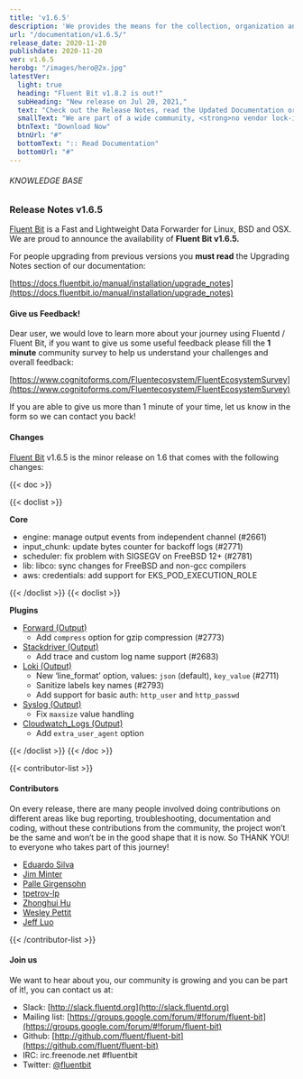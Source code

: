 ```yaml
---
title: 'v1.6.5'
description: 'We provides the means for the collection, organization and computerized retrieval of knowledgeand Lightweight Data Forwarder for Linux, BSD and OSX. We are proud to announce the availability of Fluent Bit v1.6.5.'
url: "/documentation/v1.6.5/"
release_date: 2020-11-20
publishdate: 2020-11-20
ver: v1.6.5
herobg: "/images/hero@2x.jpg"
latestVer:
  light: true
  heading: "Fluent Bit v1.8.2 is out!"
  subHeading: "New release on Jul 20, 2021,"
  text: "Check out the Release Notes, read the Updated Documentation or jump directly to the Downloads Section."
  smallText: "We are part of a wide community, <strong>no vendor lock-in.</strong>"
  btnText: "Download Now"
  btnUrl: "#"
  bottomText: ":: Read Documentation"
  bottomUrl: "#"
---
```


###### KNOWLEDGE BASE

### Release Notes v1.6.5

[Fluent Bit](https://fluentbit.io/) is a Fast and Lightweight Data Forwarder for Linux, BSD and OSX. We are proud to announce the availability of **Fluent Bit v1.6.5.**

For people upgrading from previous versions you **must read** the Upgrading Notes section of our documentation:

[https://docs.fluentbit.io/manual/installation/upgrade_notes](https://docs.fluentbit.io/manual/installation/upgrade_notes)

#### Give us Feedback!

Dear user, we would love to learn more about your journey using Fluentd / Fluent Bit, if you want to give us some useful feedback please fill the **1 minute** community survey to help us understand your challenges and overall feedback:

[https://www.cognitoforms.com/Fluentecosystem/FluentEcosystemSurvey](https://www.cognitoforms.com/Fluentecosystem/FluentEcosystemSurvey)

If you are able to give us more than 1 minute of your time, let us know in the form so we can contact you back!

#### Changes

[Fluent Bit](https://fluentbit.io) v1.6.5 is the minor release on 1.6 that comes with the following changes:

{{< doc >}}

{{< doclist >}}

**Core**

* engine: manage output events from independent channel (#2661)
* input_chunk: update bytes counter for backoff logs (#2771)
* scheduler: fix problem with SIGSEGV on FreeBSD 12+ (#2781)
* lib: libco: sync changes for FreeBSD and non-gcc compilers
* aws: credentials: add support for EKS_POD_EXECUTION_ROLE

{{< /doclist >}}
{{< doclist >}}

**Plugins**

* [Forward (Output)](https://docs.fluentbit.io/manual/pipeline/outputs/forward/)
  * Add `compress` option for gzip compression (#2773)
* [Stackdriver (Output)](https://docs.fluentbit.io/manual/pipeline/outputs/stackdriver/)
  * Add trace and custom log name support (#2683)
* [Loki (Output)](https://docs.fluentbit.io/manual/pipeline/outputs/loki/)
  * New ‘line_format’ option, values: `json` (default), `key_value` (#2711)
  * Sanitize labels key names (#2793)
  * Add support for basic auth: `http_user` and `http_passwd`
* [Syslog (Output)](https://docs.fluentbit.io/manual/pipeline/outputs/syslog/)
  * Fix `maxsize` value handling
* [Cloudwatch_Logs (Output)](https://docs.fluentbit.io/manual/pipeline/outputs/cloudwatch_logs/)
  * Add `extra_user_agent` option

{{< /doclist >}}
{{< /doc >}}

{{< contributor-list >}}

#### Contributors

On every release, there are many people involved doing contributions on different areas like bug reporting, troubleshooting, documentation and coding, without these contributions from the community, the project won’t be the same and won’t be in the good shape that it is now. So THANK YOU! to everyone who takes part of this journey!

* [Eduardo Silva](https://github.com/edsiper)
* [Jim Minter](https://github.com/jim-minter)
* [Palle Girgensohn](https://github.com/girgen)
* [tpetrov-lp](https://github.com/tpetrov-lp)
* [Zhonghui Hu](https://github.com/zhonghui12)
* [Wesley Pettit](https://github.com/PettitWesley)
* [Jeff Luo](https://github.com/JeffLuoo)

{{< /contributor-list >}}

#### Join us

We want to hear about you, our community is growing and you can be part of it!, you can contact us at:

* Slack: [http://slack.fluentd.org](http://slack.fluentd.org)
* Mailing list: [https://groups.google.com/forum/#!forum/fluent-bit](https://groups.google.com/forum/#!forum/fluent-bit)
* Github: [http://github.com/fluent/fluent-bit](https://github.com/fluent/fluent-bit)
* IRC: irc.freenode.net #fluentbit
* Twitter: [@fluentbit](https://twitter.com/fluentbit)